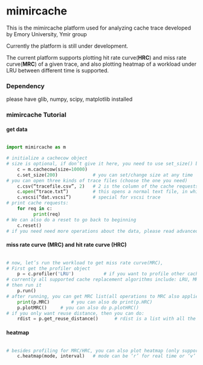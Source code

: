 # mimircache

This is the mimircache platform used for analyzing cache trace developed by Emory University, Ymir group 

Currently the platform is still under development. 

The current platform supports plotting hit rate curve(**HRC**) and miss rate curve(**MRC**) of a given trace, 
and also plotting heatmap of a workload under LRU between different time is supported. 

### Dependency
please have glib, numpy, scipy, matplotlib installed


### mimircache Tutorial 

#### get data
```python

import mimircache as m

# initialize a cachecow object 
# size is optional, if don’t give it here, you need to use set_size() before running your workload 
    c = m.cachecow(size=10000)	
    c.set_size(200)		        # you can set/change size at any time 
# you can open three kinds of trace files (choose the one you need)  
    c.csv(“tracefile.csv”, 2)	# 2 is the column of the cache requests (column begins from 0) 
    c.open(“trace.txt”)		    # this opens a normal text file, in which each line is a request
    c.vscsi(“dat.vscsi”) 		# special for vscsi trace 
# print cache requests: 
    for req in c: 
          print(req) 
# We can also do a reset to go back to beginning 
    c.reset() 
# if you need need more operations about the data, please read advanced usage 
``` 

#### miss rate curve (MRC) and hit rate curve (HRC) 
```python 

# now, let’s run the workload to get miss rate curve(MRC), 
# First get the profiler object 
    p = c.profiler('LRU')			# if you want to profile other cache replacement algorithms, also specify bin_size, which represents the sample interval
# currently all supported cache replacement algorithms include: LRU, MRU, Random(RR), SLRU, S4LRU, clock, ARC, FIFO, LFU with Random(LFU_RR), LFU with MRU(LFU_MRU), LFU with LRU(LFU_LRU) 
# then run it 
    p.run()
# after running, you can get MRC list(all operations to MRC also applies for HRC), or you can directly plot it  
    print(p.MRC)		# you can also do print(p.HRC)
    p.plotMRC()		# you can also do p.plotHRC()
# if you only want reuse distance, then you can do: 
    rdist = p.get_reuse_distance()		# rdist is a list with all the reuse distances 
``` 

#### heatmap
```python

# besides profiling for MRC/HRC, you can also plot heatmap (only support LRU and vscsi data now): 
    c.heatmap(mode, interval)	# mode can be ‘r’ for real time or ‘v’ for virtual time, interval for how long the time interval should be, after calling this function. Besides, you can also specify num_of_process, recommends set this value to the same of cores in the running server, figname for the location and name for the created plot. After calling this function, a new plot will be created at current directory 
```
